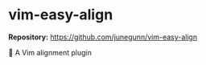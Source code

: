 # vim-easy-align

**Repository:** https://github.com/junegunn/vim-easy-align

🌻 A Vim alignment plugin
